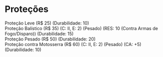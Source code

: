 # Proteções

Proteção Leve (R$ 25) (Durabilidade: 10)  
Proteção Balístico (R$ 35) (C: II, E: 2) (Pesado) (RES: 10 (Contra Armas de Fogo/Disparo)) (Durabilidade: 15)  
Proteção Pesado (R$ 50) (Durabilidade: 20)  
Proteção contra Motosserra (R$ 60) (C: II, E: 2) (Pesado) (CA: +5) (Durabilidade: 10)  